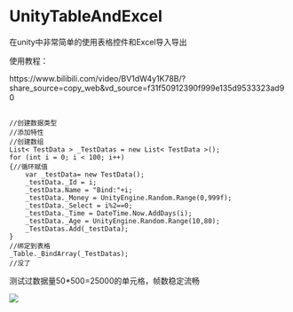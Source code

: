 # UnityTableAndExcel
<p>在unity中非常简单的使用表格控件和Excel导入导出<p/>
<p>使用教程：<p/>
https://www.bilibili.com/video/BV1dW4y1K78B/?share_source=copy_web&vd_source=f31f50912390f999e135d9533323ad90
<pre><code>
//创建数据类型
//添加特性
//创建数组
List< TestData > _TestDatas = new List< TestData >();
for (int i = 0; i < 100; i++)
{//循环赋值
    var _testData= new TestData();
    _testData._Id = i;
    _testData.Name = "Bind:"+i;
    _testData._Money = UnityEngine.Random.Range(0,999f);
    _testData._Select = i%2==0;
    _testData._Time = DateTime.Now.AddDays(i);
    _testData._Age = UnityEngine.Random.Range(10,80);
    _TestDatas.Add(_testData);
}
//绑定到表格
_Table._BindArray(_TestDatas);
//没了
</code></pre>

<p>测试过数据量50*500=25000的单元格，帧数稳定流畅<p/>

![](https://user-images.githubusercontent.com/40554493/210064241-52f87ccb-b049-4c7a-a73e-2aa53fd9ecae.png)
